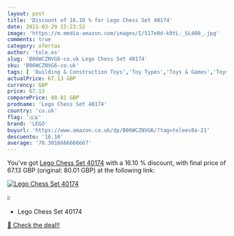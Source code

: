 ```yaml
---
layout: post
title: 'Discount of 16.10 % for Lego Chess Set 40174'
date: 2021-03-29 15:23:52
image: 'https://m.media-amazon.com/images/I/517e0d-k9tL._SL400_.jpg'
comments: true
category: ofertas
author: 'tole.es'
slug: 'B06WCZNVG6-co.uk Lego Chess Set 40174'
sku: 'B06WCZNVG6-co.uk'
tags: [ 'Building & Construction Toys','Toy Types','Toys & Games','Toys Store','lego', ]
actualPrice: 67.13 GBP
currency: GBP
price: 67.13
comparePrice: 80.01 GBP
prodname: 'Lego Chess Set 40174'
country: 'co.uk'
flag: '🇬🇧'
brand: 'LEGO'
buyurl: 'https://www.amazon.co.uk/dp/B06WCZNVG6/?tag=tolees0a-21'
descuento: '16.10'
average: '78.3016666666667'
---
```


You've got [Lego Chess Set 40174](https://www.amazon.co.uk/dp/B06WCZNVG6/?tag=tolees0a-21) with a  16.10 % discount, with final price of 67.13 GBP (original: 80.01 GBP) at the following link:

[![Lego Chess Set 40174](https://m.media-amazon.com/images/I/517e0d-k9tL._SL400_.jpg)](https://www.amazon.co.uk/dp/B06WCZNVG6/?tag=tolees0a-21)

ℹ️:

- Lego Chess Set 40174

[🛒 Check the deal!!](https://www.amazon.co.uk/dp/B06WCZNVG6/?tag=tolees0a-21)
